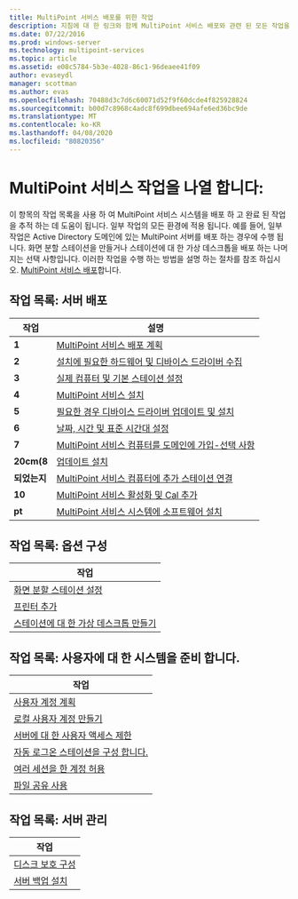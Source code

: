 ```yaml
---
title: MultiPoint 서비스 배포를 위한 작업
description: 지침에 대 한 링크와 함께 MultiPoint 서비스 배포와 관련 된 모든 작업을 나열 합니다.
ms.date: 07/22/2016
ms.prod: windows-server
ms.technology: multipoint-services
ms.topic: article
ms.assetid: e08c5784-5b3e-4028-86c1-96deaee41f09
author: evaseydl
manager: scottman
ms.author: evas
ms.openlocfilehash: 70488d3c7d6c60071d52f9f60dcde4f825928824
ms.sourcegitcommit: b00d7c8968c4adc8f699dbee694afe6ed36bc9de
ms.translationtype: MT
ms.contentlocale: ko-KR
ms.lasthandoff: 04/08/2020
ms.locfileid: "80820356"
---
```

# <a name="task-lists-multipoint-services"></a>MultiPoint 서비스 작업을 나열 합니다:
이 항목의 작업 목록을 사용 하 여 MultiPoint 서비스 시스템을 배포 하 고 완료 된 작업을 추적 하는 데 도움이 됩니다. 일부 작업의 모든 환경에 적용 됩니다. 예를 들어, 일부 작업은 Active Directory 도메인에 있는 MultiPoint 서버를 배포 하는 경우에 수행 됩니다. 화면 분할 스테이션을 만들거나 스테이션에 대 한 가상 데스크톱을 배포 하는 나머지는 선택 사항입니다. 이러한 작업을 수행 하는 방법을 설명 하는 절차를 참조 하십시오. [MultiPoint 서비스 배포](deploying-multipoint-services.md)합니다.  
  
## <a name="task-list-deploy-the-server"></a>작업 목록: 서버 배포  

|작업|설명|  
|--------|---------------|  
|**1**|[MultiPoint 서비스 배포 계획](planning-a-multipoint-services-deployment.md)|  
|**2**|[설치에 필요한 하드웨어 및 디바이스 드라이버 수집](Collect-hardware-and-device-drivers-needed-for-the-installation.md)|  
|**3**|[실제 컴퓨터 및 기본 스테이션 설정](Set-up-the-physical-computer-and-primary-station.md)|  
|**4**|[MultiPoint 서비스 설치](Install-MultiPoint-services.md)|  
|**5**|[필요한 경우 디바이스 드라이버 업데이트 및 설치](Update-and-install-device-drivers-if-needed.md)|  
|**6**|[날짜, 시간 및 표준 시간대 설정](Set-the-date--time--and-time-zone.md)|  
|**7**|[MultiPoint 서비스 컴퓨터를 도메인에 가입-선택 사항](Join-the-MultiPoint-services-computer-to-a-domain--optional-.md)|  
|**20cm(8**|[업데이트 설치](Install-updates.md)|  
|**되었는지**|[MultiPoint 서비스 컴퓨터에 추가 스테이션 연결](Attach-additional-stations-to-your-MultiPoint-services-computer.md)|  
|**10**|[MultiPoint 서비스 활성화 및 Cal 추가](manage-client-access-licenses-with-multipoint-services.md)|  
|**pt**|[MultiPoint 서비스 시스템에 소프트웨어 설치](Install-software-on-your-MultiPoint-services-system.md)|  
  
## <a name="task-list-optional-configurations"></a>작업 목록: 옵션 구성  
  
|작업|  
|--------|  
|[화면 분할 스테이션 설정](Set-up-a-split-screen-station-in-MultiPoint-services.md)|  
|[프린터 추가](Add-printers.md)|  
|[스테이션에 대 한 가상 데스크톱 만들기](Create-Windows-10-Enterprise-virtual-desktops-for-stations.md)|  
  
## <a name="task-list-prepare-your-system-for-users"></a>작업 목록: 사용자에 대 한 시스템을 준비 합니다.  
  
|작업|  
|--------|  
|[사용자 계정 계획](Plan-user-accounts-for-your-MultiPoint-services-environment.md)|  
|[로컬 사용자 계정 만들기](Create-local-user-accounts.md)|  
|[서버에 대 한 사용자 액세스 제한](Limit-users--access-to-the-server-in-MultiPoint-services.md)|  
|[자동 로그온 스테이션을 구성 합니다.](Configure-stations-for-automatic-logon.md)|  
|[여러 세션을 한 계정 허용](Allow-one-account-to-have-multiple-sessions.md)|  
|[파일 공유 사용](Enable-file-sharing-in-MultiPoint-services.md)|  
  
## <a name="task-list-server-administration"></a>작업 목록: 서버 관리  
  
|작업|  
|--------|  
|[디스크 보호 구성](Configure-Disk-Protection-in-MultiPoint-services.md)|  
|[서버 백업 설치](Install-Server-Backup-on-your-MultiPoint-services-computer.md)|